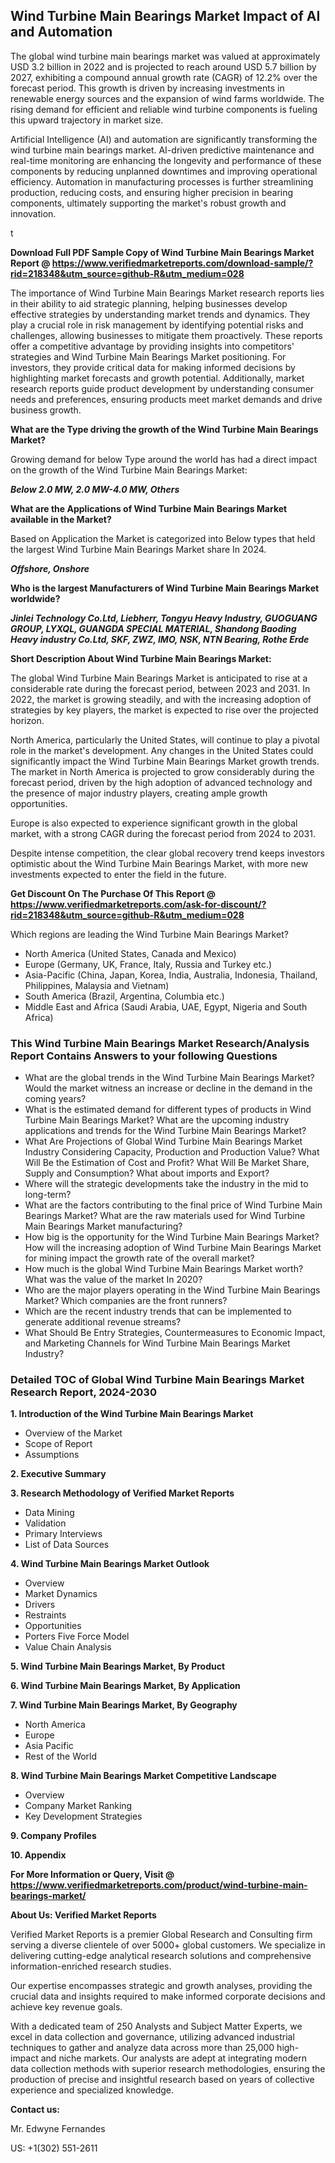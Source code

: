 <h2>Wind Turbine Main Bearings Market Impact of AI and Automation</h2><p>The global wind turbine main bearings market was valued at approximately USD 3.2 billion in 2022 and is projected to reach around USD 5.7 billion by 2027, exhibiting a compound annual growth rate (CAGR) of 12.2% over the forecast period. This growth is driven by increasing investments in renewable energy sources and the expansion of wind farms worldwide. The rising demand for efficient and reliable wind turbine components is fueling this upward trajectory in market size.</p><p>Artificial Intelligence (AI) and automation are significantly transforming the wind turbine main bearings market. AI-driven predictive maintenance and real-time monitoring are enhancing the longevity and performance of these components by reducing unplanned downtimes and improving operational efficiency. Automation in manufacturing processes is further streamlining production, reducing costs, and ensuring higher precision in bearing components, ultimately supporting the market's robust growth and innovation.</p>t</p><p id="" class=""><strong>Download Full PDF Sample Copy of Wind Turbine Main Bearings Market Report @ <a href="https://www.verifiedmarketreports.com/download-sample/?rid=218348&utm_source=github-R&utm_medium=028" target="_blank">https://www.verifiedmarketreports.com/download-sample/?rid=218348&utm_source=github-R&utm_medium=028</a></strong></p><p>The importance of&nbsp;Wind Turbine Main Bearings Market research reports lies in their ability to aid strategic planning, helping businesses develop effective strategies by understanding market trends and dynamics. They play a crucial role in risk management by identifying potential risks and challenges, allowing businesses to mitigate them proactively. These reports offer a competitive advantage by providing insights into competitors' strategies and Wind Turbine Main Bearings Market positioning. For investors, they provide critical data for making informed decisions by highlighting market forecasts and growth potential. Additionally, market research reports guide product development by understanding consumer needs and preferences, ensuring products meet market demands and drive business growth.</p><p><strong>What are the&nbsp;Type driving the growth of the Wind Turbine Main Bearings Market?</strong></p><p id="" class="">Growing demand for below Type around the world has had a direct impact on the growth of the Wind Turbine Main Bearings Market:</p><em><strong>Below 2.0 MW, 2.0 MW-4.0 MW, Others</strong></em></p><strong>What are the&nbsp;Applications&nbsp;of Wind Turbine Main Bearings Market available in the Market?</strong></p><p id="" class="">Based on Application the Market is categorized into Below types that held the largest Wind Turbine Main Bearings Market share In 2024.</p><em><strong>Offshore, Onshore</strong></em></p><strong>Who is the largest Manufacturers of Wind Turbine Main Bearings Market worldwide?</strong></p><p><em><strong>Jinlei Technology Co.Ltd, Liebherr, Tongyu Heavy Industry, GUOGUANG GROUP, LYXQL, GUANGDA SPECIAL MATERIAL, Shandong Baoding Heavy industry Co.Ltd, SKF, ZWZ, IMO, NSK, NTN Bearing, Rothe Erde</strong></em></p><p id="" class=""><strong>Short Description About Wind Turbine Main Bearings Market:</strong></p><p>The global Wind Turbine Main Bearings Market is anticipated to rise at a considerable rate during the forecast period, between 2023 and 2031. In 2022, the market is growing steadily, and with the increasing adoption of strategies by key players, the market is expected to rise over the projected horizon.</p><p>North America, particularly the United States, will continue to play a pivotal role in the market's development. Any changes in the United States could significantly impact the Wind Turbine Main Bearings Market growth trends. The market in North America is projected to grow considerably during the forecast period, driven by the high adoption of advanced technology and the presence of major industry players, creating ample growth opportunities.</p><p>Europe is also expected to experience significant growth in the global market, with a strong CAGR during the forecast period from 2024 to 2031.</p><p>Despite intense competition, the clear global recovery trend keeps investors optimistic about the Wind Turbine Main Bearings Market, with more new investments expected to enter the field in the future.</p><p id="" class=""><strong>Get Discount On The Purchase Of This Report @ <a href="https://www.verifiedmarketreports.com/ask-for-discount/?rid=218348&utm_source=github-R&utm_medium=028" target="_blank">https://www.verifiedmarketreports.com/ask-for-discount/?rid=218348&utm_source=github-R&utm_medium=028</a></strong></p>Which regions are leading the Wind Turbine Main Bearings Market?</p><ul><li>North America (United States, Canada and Mexico)</li><li>Europe (Germany, UK, France, Italy, Russia and Turkey etc.)</li><li>Asia-Pacific (China, Japan, Korea, India, Australia, Indonesia, Thailand, Philippines, Malaysia and Vietnam)</li><li>South America (Brazil, Argentina, Columbia etc.)</li><li>Middle East and Africa (Saudi Arabia, UAE, Egypt, Nigeria and South Africa)</li></ul><h3 id="" class="">This Wind Turbine Main Bearings Market Research/Analysis Report Contains Answers to your following Questions</h3><ul><li>What are the global trends in the Wind Turbine Main Bearings Market? Would the market witness an increase or decline in the demand in the coming years?</li><li>What is the estimated demand for different types of products in Wind Turbine Main Bearings Market? What are the upcoming industry applications and trends for the Wind Turbine Main Bearings Market?</li><li>What Are Projections of Global Wind Turbine Main Bearings Market Industry Considering Capacity, Production and Production Value? What Will Be the Estimation of Cost and Profit? What Will Be Market Share, Supply and Consumption? What about imports and Export?</li><li>Where will the strategic developments take the industry in the mid to long-term?</li><li>What are the factors contributing to the final price of Wind Turbine Main Bearings Market? What are the raw materials used for Wind Turbine Main Bearings Market manufacturing?</li><li>How big is the opportunity for the Wind Turbine Main Bearings Market? How will the increasing adoption of Wind Turbine Main Bearings Market for mining impact the growth rate of the overall market?</li><li>How much is the global Wind Turbine Main Bearings Market worth? What was the value of the market In 2020?</li><li>Who are the major players operating in the Wind Turbine Main Bearings Market? Which companies are the front runners?</li><li>Which are the recent industry trends that can be implemented to generate additional revenue streams?</li><li>What Should Be Entry Strategies, Countermeasures to Economic Impact, and Marketing Channels for Wind Turbine Main Bearings Market Industry?</li></ul><h3 id="" class="">Detailed TOC of Global Wind Turbine Main Bearings Market Research Report, 2024-2030</h3><p id="" class=""><strong>1. Introduction of the Wind Turbine Main Bearings Market</strong></p><ul><li>Overview of the Market</li><li>Scope of Report</li><li>Assumptions</li></ul><p id="" class=""><strong>2. Executive Summary</strong></p><p id="" class=""><strong>3. Research Methodology of Verified Market Reports</strong></p><ul><li>Data Mining</li><li>Validation</li><li>Primary Interviews</li><li>List of Data Sources</li></ul><p id="" class=""><strong>4. Wind Turbine Main Bearings Market Outlook</strong></p><ul><li>Overview</li><li>Market Dynamics</li><li>Drivers</li><li>Restraints</li><li>Opportunities</li><li>Porters Five Force Model</li><li>Value Chain Analysis</li></ul><p id="" class=""><strong>5. Wind Turbine Main Bearings Market, By Product</strong></p><p id="" class=""><strong>6. Wind Turbine Main Bearings Market, By Application</strong></p><p id="" class=""><strong>7. Wind Turbine Main Bearings Market, By Geography</strong></p><ul><li>North America</li><li>Europe</li><li>Asia Pacific</li><li>Rest of the World</li></ul><p id="" class=""><strong>8. Wind Turbine Main Bearings Market Competitive Landscape</strong></p><ul><li>Overview</li><li>Company Market Ranking</li><li>Key Development Strategies</li></ul><p id="" class=""><strong>9. Company Profiles</strong></p><p id="" class=""><strong>10. Appendix</strong></p><p id="" class=""><strong>For More Information or Query, Visit @ <a href="https://www.verifiedmarketreports.com/product/wind-turbine-main-bearings-market/" target="_blank">https://www.verifiedmarketreports.com/product/wind-turbine-main-bearings-market/</a></strong></p><p id="" class=""><strong>About Us: Verified Market Reports</strong></p><p id="" class="">Verified Market Reports is a premier Global Research and Consulting firm serving a diverse clientele of over 5000+ global customers. We specialize in delivering cutting-edge analytical research solutions and comprehensive information-enriched research studies.</p><p id="" class="">Our expertise encompasses strategic and growth analyses, providing the crucial data and insights required to make informed corporate decisions and achieve key revenue goals.</p><p id="" class="">With a dedicated team of 250 Analysts and Subject Matter Experts, we excel in data collection and governance, utilizing advanced industrial techniques to gather and analyze data across more than 25,000 high-impact and niche markets. Our analysts are adept at integrating modern data collection methods with superior research methodologies, ensuring the production of precise and insightful research based on years of collective experience and specialized knowledge.</p><p id="" class=""><strong>Contact us:</strong></p><p id="" class="">Mr. Edwyne Fernandes</p><p id="" class="">US: +1(302) 551-2611</p>